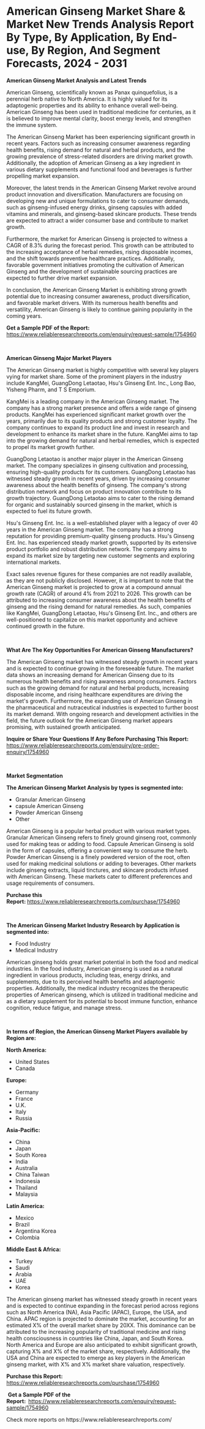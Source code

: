 <p><h1>American Ginseng Market Share & Market New Trends Analysis Report By Type, By Application, By End-use, By Region, And Segment Forecasts, 2024 - 2031</h1></p><p><strong>American Ginseng Market Analysis and Latest Trends</strong></p>
<p><p>American Ginseng, scientifically known as Panax quinquefolius, is a perennial herb native to North America. It is highly valued for its adaptogenic properties and its ability to enhance overall well-being. American Ginseng has been used in traditional medicine for centuries, as it is believed to improve mental clarity, boost energy levels, and strengthen the immune system.</p><p>The American Ginseng Market has been experiencing significant growth in recent years. Factors such as increasing consumer awareness regarding health benefits, rising demand for natural and herbal products, and the growing prevalence of stress-related disorders are driving market growth. Additionally, the adoption of American Ginseng as a key ingredient in various dietary supplements and functional food and beverages is further propelling market expansion.</p><p>Moreover, the latest trends in the American Ginseng Market revolve around product innovation and diversification. Manufacturers are focusing on developing new and unique formulations to cater to consumer demands, such as ginseng-infused energy drinks, ginseng capsules with added vitamins and minerals, and ginseng-based skincare products. These trends are expected to attract a wider consumer base and contribute to market growth.</p><p>Furthermore, the market for American Ginseng is projected to witness a CAGR of 8.3% during the forecast period. This growth can be attributed to the increasing acceptance of herbal remedies, rising disposable incomes, and the shift towards preventive healthcare practices. Additionally, favorable government initiatives promoting the cultivation of American Ginseng and the development of sustainable sourcing practices are expected to further drive market expansion.</p><p>In conclusion, the American Ginseng Market is exhibiting strong growth potential due to increasing consumer awareness, product diversification, and favorable market drivers. With its numerous health benefits and versatility, American Ginseng is likely to continue gaining popularity in the coming years.</p></p>
<p><strong>Get a Sample PDF of the Report:&nbsp;</strong> <a href="https://www.reliableresearchreports.com/enquiry/request-sample/1754960">https://www.reliableresearchreports.com/enquiry/request-sample/1754960</a></p>
<p>&nbsp;</p>
<p><strong>American Ginseng Major Market Players</strong></p>
<p><p>The American Ginseng market is highly competitive with several key players vying for market share. Some of the prominent players in the industry include KangMei, GuangDong Letaotao, Hsu's Ginseng Ent. Inc., Long Bao, Yisheng Pharm, and T S Emporium.</p><p>KangMei is a leading company in the American Ginseng market. The company has a strong market presence and offers a wide range of ginseng products. KangMei has experienced significant market growth over the years, primarily due to its quality products and strong customer loyalty. The company continues to expand its product line and invest in research and development to enhance its market share in the future. KangMei aims to tap into the growing demand for natural and herbal remedies, which is expected to propel its market growth further.</p><p>GuangDong Letaotao is another major player in the American Ginseng market. The company specializes in ginseng cultivation and processing, ensuring high-quality products for its customers. GuangDong Letaotao has witnessed steady growth in recent years, driven by increasing consumer awareness about the health benefits of ginseng. The company's strong distribution network and focus on product innovation contribute to its growth trajectory. GuangDong Letaotao aims to cater to the rising demand for organic and sustainably sourced ginseng in the market, which is expected to fuel its future growth.</p><p>Hsu's Ginseng Ent. Inc. is a well-established player with a legacy of over 40 years in the American Ginseng market. The company has a strong reputation for providing premium-quality ginseng products. Hsu's Ginseng Ent. Inc. has experienced steady market growth, supported by its extensive product portfolio and robust distribution network. The company aims to expand its market size by targeting new customer segments and exploring international markets.</p><p>Exact sales revenue figures for these companies are not readily available, as they are not publicly disclosed. However, it is important to note that the American Ginseng market is projected to grow at a compound annual growth rate (CAGR) of around 4% from 2021 to 2026. This growth can be attributed to increasing consumer awareness about the health benefits of ginseng and the rising demand for natural remedies. As such, companies like KangMei, GuangDong Letaotao, Hsu's Ginseng Ent. Inc., and others are well-positioned to capitalize on this market opportunity and achieve continued growth in the future.</p></p>
<p>&nbsp;</p>
<p><strong>What Are The Key Opportunities For American Ginseng Manufacturers?</strong></p>
<p><p>The American Ginseng market has witnessed steady growth in recent years and is expected to continue growing in the foreseeable future. The market data shows an increasing demand for American Ginseng due to its numerous health benefits and rising awareness among consumers. Factors such as the growing demand for natural and herbal products, increasing disposable income, and rising healthcare expenditures are driving the market's growth. Furthermore, the expanding use of American Ginseng in the pharmaceutical and nutraceutical industries is expected to further boost its market demand. With ongoing research and development activities in the field, the future outlook for the American Ginseng market appears promising, with sustained growth anticipated.</p></p>
<p><strong>Inquire or Share Your Questions If Any Before Purchasing This Report:</strong> <a href="https://www.reliableresearchreports.com/enquiry/pre-order-enquiry/1754960">https://www.reliableresearchreports.com/enquiry/pre-order-enquiry/1754960</a></p>
<p>&nbsp;</p>
<p><strong>Market Segmentation</strong></p>
<p><strong>The American Ginseng Market Analysis by types is segmented into:</strong></p>
<p><ul><li>Granular American Ginseng</li><li>capsule American Ginseng</li><li>Powder American Ginseng</li><li>Other</li></ul></p>
<p><p>American Ginseng is a popular herbal product with various market types. Granular American Ginseng refers to finely ground ginseng root, commonly used for making teas or adding to food. Capsule American Ginseng is sold in the form of capsules, offering a convenient way to consume the herb. Powder American Ginseng is a finely powdered version of the root, often used for making medicinal solutions or adding to beverages. Other markets include ginseng extracts, liquid tinctures, and skincare products infused with American Ginseng. These markets cater to different preferences and usage requirements of consumers.</p></p>
<p><strong>Purchase this Report:&nbsp;</strong><a href="https://www.reliableresearchreports.com/purchase/1754960">https://www.reliableresearchreports.com/purchase/1754960</a></p>
<p>&nbsp;</p>
<p><strong>The American Ginseng Market Industry Research by Application is segmented into:</strong></p>
<p><ul><li>Food Industry</li><li>Medical Industry</li></ul></p>
<p><p>American ginseng holds great market potential in both the food and medical industries. In the food industry, American ginseng is used as a natural ingredient in various products, including teas, energy drinks, and supplements, due to its perceived health benefits and adaptogenic properties. Additionally, the medical industry recognizes the therapeutic properties of American ginseng, which is utilized in traditional medicine and as a dietary supplement for its potential to boost immune function, enhance cognition, reduce fatigue, and manage stress.</p></p>
<p>&nbsp;</p>
<p><strong>In terms of Region, the American Ginseng Market Players available by Region are:</strong></p>
<p>
    <p> <strong> North America: </strong>
        <ul>
            <li>United States</li>
            <li>Canada</li>
        </ul>
        </p> 
    <p> <strong> Europe: </strong>
        <ul>
            <li>Germany</li>
            <li>France</li>
            <li>U.K.</li>
            <li>Italy</li>
            <li>Russia</li>
        </ul>
        </p> 
    <p> <strong> Asia-Pacific: </strong>
        <ul>
            <li>China</li>
            <li>Japan</li>
            <li>South Korea</li>
            <li>India</li>
            <li>Australia</li>
            <li>China Taiwan</li>
            <li>Indonesia</li>
            <li>Thailand</li>
            <li>Malaysia</li>
        </ul>
        </p> 
    <p> <strong> Latin America: </strong>
        <ul>
            <li>Mexico</li>
            <li>Brazil</li>
            <li>Argentina Korea</li>
            <li>Colombia</li>
        </ul>
        </p> 
    <p> <strong> Middle East & Africa: </strong>
        <ul>
            <li>Turkey</li>
            <li>Saudi</li>
            <li>Arabia</li>
            <li>UAE</li>
            <li>Korea</li>
        </ul>
    </p>
    </p>
<p><p>The American ginseng market has witnessed steady growth in recent years and is expected to continue expanding in the forecast period across regions such as North America (NA), Asia Pacific (APAC), Europe, the USA, and China. APAC region is projected to dominate the market, accounting for an estimated X% of the overall market share by 20XX. This dominance can be attributed to the increasing popularity of traditional medicine and rising health consciousness in countries like China, Japan, and South Korea. North America and Europe are also anticipated to exhibit significant growth, capturing X% and X% of the market share, respectively. Additionally, the USA and China are expected to emerge as key players in the American ginseng market, with X% and X% market share valuation, respectively.</p></p>
<p><strong>Purchase this Report: </strong><a href="https://www.reliableresearchreports.com/purchase/1754960">https://www.reliableresearchreports.com/purchase/1754960</a></p>
<p>&nbsp;<strong>Get a Sample PDF of the Report:&nbsp;&nbsp;</strong><a href="https://www.reliableresearchreports.com/enquiry/request-sample/1754960">https://www.reliableresearchreports.com/enquiry/request-sample/1754960</a></p>
<p><strong></strong></p>
<p>Check more reports on https://www.reliableresearchreports.com/</p>